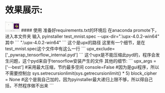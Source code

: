 效果展示:  
====
<img src="https://github.com/pickle780/MY_Digitdecter/blob/main/emnistRelated/gifs/emnist_test_show.gif" width="48">
#### 使用  
准备好requirements.txt的环境后  
在anaconda promote下，进入本文件夹  
输入  
    pyinstaller test_mnist.spec --upx-dir=".\upx-4.0.2-win64" <br>
其中  
```
    ".\upx-4.0.2-win64"
```
这个是upx的路径  
这里有一个细节，是在test_mnist.spec这个文件中有这么一行  
```
    upx_exclude=['_pywrap_tensorflow_internal.pyd']
```
这个upx是不能压缩此pyd的，程序会发生问题，这个pyd来自于tensorflow安装产生的文件  
其他的细节:  
```
    upx_args = ['--best']			#采用最大压缩，节约最多空间  
    console=False				#因为是gui程序，所以不需要控制台  
    sys.setrecursionlimit(sys.getrecursionlimit() * 5)  
    block_cipher = None			#这个是我自己加的，因为pyinstaller最大递归上限不够，所以得自己括，不然程序做不出来  
```
